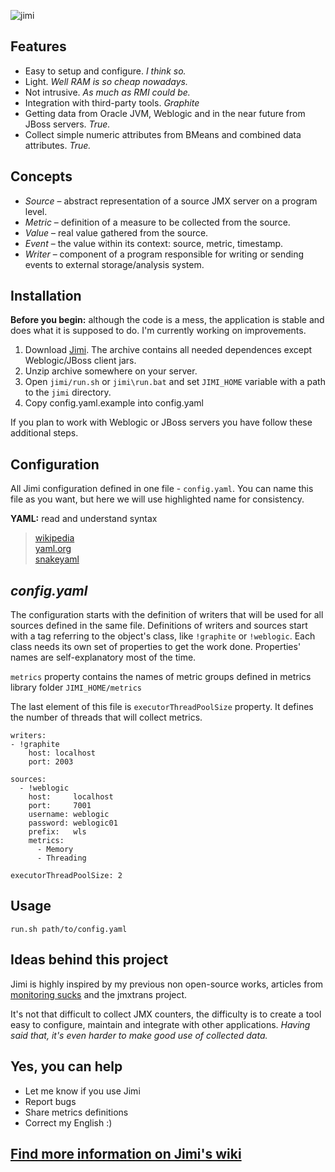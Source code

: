 ![jimi](https://raw.github.com/arozhkov/jimi-robot/master/img/Jimi.png)

## Features

* Easy to setup and configure. _I think so._
* Light. _Well RAM is so cheap nowadays._
* Not intrusive. _As much as RMI could be._
* Integration with third-party tools. _Graphite_
* Getting data from Oracle JVM, Weblogic and in the near future from JBoss servers.  _True._
* Collect simple numeric attributes from BMeans and combined data attributes. _True._


## Concepts

* _Source_ – abstract representation of a source JMX server on a program level.
* _Metric_ – definition of a measure to be collected from the source.
* _Value_ – real value gathered from the source.
* _Event_ – the value within its context: source, metric, timestamp.
* _Writer_ – component of a program responsible for writing or sending events to external storage/analysis system. 


## Installation

__Before you begin:__ although the code is a mess, the application is stable and does what it is supposed to do.  I'm currently working on improvements.

1. Download [Jimi](http://bit.ly/TnY4NS). The archive contains all needed dependences except Weblogic/JBoss client jars.  
1. Unzip archive somewhere on your server.
1. Open `jimi/run.sh` or `jimi\run.bat` and set `JIMI_HOME` variable with a path to the `jimi` directory.
1. Copy config.yaml.example into config.yaml

If you plan to work with Weblogic or JBoss servers you have follow these additional steps.


## Configuration

All Jimi configuration defined in one file - `config.yaml`. You can name this file as you want, but here we will use highlighted name for consistency.

__YAML:__ read and understand syntax
> [wikipedia](http://en.wikipedia.org/wiki/YAML)  
> [yaml.org](http://yaml.org/spec/1.1/)  
> [snakeyaml](http://code.google.com/p/snakeyaml/wiki/Documentation)  


## _config.yaml_

The configuration starts with the definition of writers that will be used for all sources defined in the same file. Definitions of writers and sources start with a tag referring to the object's class, like `!graphite` or `!weblogic`. Each class needs its own set of properties to get the work done. Properties' names are self-explanatory most of the time. 

`metrics` property contains the names of metric groups defined in metrics library folder `JIMI_HOME/metrics`

The last element of this file is `executorThreadPoolSize` property. It defines the number of threads that will collect metrics.

    writers: 
    - !graphite
        host: localhost
        port: 2003

    sources:
      - !weblogic
        host:     localhost
        port:     7001
        username: weblogic
        password: weblogic01
        prefix:   wls
        metrics:
          - Memory
          - Threading
          
    executorThreadPoolSize: 2


## Usage

    run.sh path/to/config.yaml


## Ideas behind this project

Jimi is highly inspired by my previous non open-source works, articles from [monitoring sucks](http://monitoring.no.de/) and the jmxtrans project.

It's not that difficult to collect JMX counters, the difficulty is to create a tool easy to configure, maintain and integrate with other applications. _Having said that, it's even harder to make good use of collected data._


## Yes, you can help

* Let me know if you use Jimi
* Report bugs
* Share metrics definitions
* Correct my English :)


## [Find more information on Jimi's wiki](https://github.com/arozhkov/jimi-robot/wiki)
